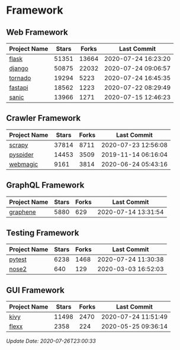 # Framework

## Web Framework

| Project Name | Stars | Forks | Last Commit |
| ------------ | ----- | ----- | ----------- |
| [flask](https://github.com/pallets/flask) | 51351 | 13664 | 2020-07-24 16:23:20 |
| [django](https://github.com/django/django) | 50875 | 22032 | 2020-07-24 09:06:57 |
| [tornado](https://github.com/tornadoweb/tornado) | 19294 | 5223 | 2020-07-24 16:45:35 |
| [fastapi](https://github.com/tiangolo/fastapi) | 18562 | 1223 | 2020-07-22 08:29:49 |
| [sanic](https://github.com/huge-success/sanic) | 13966 | 1271 | 2020-07-15 12:46:23 |

## Crawler Framework

| Project Name | Stars | Forks | Last Commit |
| ------------ | ----- | ----- | ----------- |
| [scrapy](https://github.com/scrapy/scrapy) | 37814 | 8711 | 2020-07-23 12:56:08 |
| [pyspider](https://github.com/binux/pyspider) | 14453 | 3509 | 2019-11-14 06:16:04 |
| [webmagic](https://github.com/code4craft/webmagic) | 9161 | 3814 | 2020-06-24 05:43:16 |

## GraphQL Framework

| Project Name | Stars | Forks | Last Commit |
| ------------ | ----- | ----- | ----------- |
| [graphene](https://github.com/graphql-python/graphene) | 5880 | 629 | 2020-07-14 13:31:54 |

## Testing Framework

| Project Name | Stars | Forks | Last Commit |
| ------------ | ----- | ----- | ----------- |
| [pytest](https://github.com/pytest-dev/pytest) | 6238 | 1468 | 2020-07-24 11:30:38 |
| [nose2](https://github.com/nose-devs/nose2) | 640 | 129 | 2020-03-03 16:52:03 |

## GUI Framework

| Project Name | Stars | Forks | Last Commit |
| ------------ | ----- | ----- | ----------- |
| [kivy](https://github.com/kivy/kivy) | 11498 | 2470 | 2020-07-24 11:51:49 |
| [flexx](https://github.com/flexxui/flexx) | 2358 | 224 | 2020-05-25 09:36:14 |

*Update Date: 2020-07-26T23:00:33*
